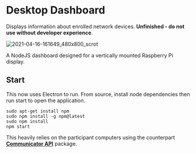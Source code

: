 # Desktop Dashboard
Displays information about enrolled network devices. **Unfinished - do not use without developer experience**.

![2021-04-16-161649_480x800_scrot](https://user-images.githubusercontent.com/11209477/115046438-5962d400-9ecf-11eb-88ef-f7982495bb94.png)

A NodeJS dashboard designed for a vertically mounted Raspberry Pi display.

## Start
This now uses Electron to run. From source, install node dependencies then run start to open the application.

```
sudo apt-get install npm
sudo npm install -g npm@latest
sudo npm install
npm start
```

This heavily relies on the participant computers using the counterpart **[Communicator API][comm]** package.

[comm]: https://github.com/soup-bowl/deskdash-communicator
[docker]: https://hub.docker.com/r/soupbowl/deskdash
